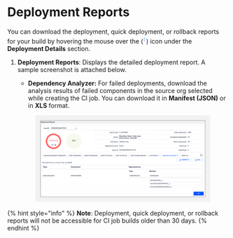 # Deployment Reports

You can download the deployment, quick deployment, or rollback reports for your build by hovering the mouse over the (![](<../../../../.gitbook/assets/image (16) (1) (1).png>)) icon under the **Deployment Details** section.

1.  **Deployment Reports**: Displays the detailed deployment report. A sample screenshot is attached below.

    * **Dependency Analyzer:** For failed deployments, download the analysis results of failed components in the source org selected while creating the CI job. You can download it in **Manifest (JSON)** or in **XLS** format.

    <figure><img src="../../../../.gitbook/assets/image (17) (1) (1).png" alt=""><figcaption></figcaption></figure>

{% hint style="info" %}
**Note**: Deployment, quick deployment, or rollback reports will not be accessible for CI job builds older than 30 days.
{% endhint %}
